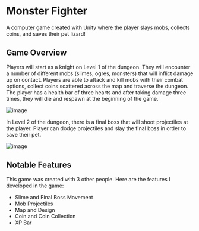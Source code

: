 # Monster Fighter
A computer game created with Unity where the player slays mobs, collects coins, and saves their pet lizard!

## Game Overview
Players will start as a knight on Level 1 of the dungeon. They will encounter a number of different mobs (slimes, ogres, monsters) that will inflict damage up on contact. Players are able to attack and kill mobs with their combat options, collect coins scattered across the map and traverse the dungeon. The player has a health bar of three hearts and after taking damage three times, they will die and respawn at the beginning of the game.

![image](https://user-images.githubusercontent.com/85136882/194930742-b898ca06-ec79-4846-b385-821b68cb256f.png)

In Level 2 of the dungeon, there is a final boss that will shoot projectiles at the player. Player can dodge projectiles and slay the final boss in order to save their pet.

![image](https://user-images.githubusercontent.com/85136882/194930469-d82beb41-87b2-4a63-92e5-4efbb2a03f6c.png)

## Notable Features
This game was created with 3 other people. Here are the features I developed in the game:
- Slime and Final Boss Movement
- Mob Projectiles
- Map and Design
- Coin and Coin Collection
- XP Bar
